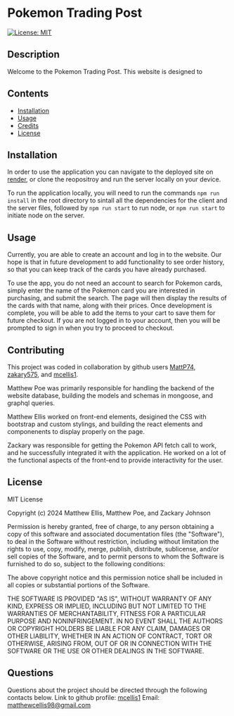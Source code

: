 # Pokemon Trading Post
[![License: MIT](https://img.shields.io/badge/License-MIT-yellow.svg)](https://opensource.org/licenses/MIT)
  
## Description

Welcome to the Pokemon Trading Post. This website is designed to 

## Contents

- [Installation](#installation)
- [Usage](#usage)
- [Credits](#contributing)
- [License](#license)

## Installation

In order to use the application you can navigate to the deployed site on [render](https://pokemoncardmarketplace-1.onrender.com/), or clone the reopositroy and run the server locally on your device.

To run the application locally, you will need to run the commands `npm run install` in the root directory to sintall all the dependencies for the client and the server files, followed by `npm run start` to run node, or `npm run start` to initiate node on the server.

## Usage

Currently, you are able to create an account and log in to the website. Our hope is that in future development to add functionality to see order history, so that you can keep track of the cards you have already purchased.

To use the app, you do not need an account to search for Pokemon cards, simply enter the name of the Pokemon card you are interested in purchasing, and submit the search. The page will then display the results of the cards with that name, along with their prices. Once development is complete, you will be able to add the items to your cart to save them for future checkout. If you are not logged in to your account, then you will be prompted to sign in when you try to proceed to checkout. 

## Contributing

This project was coded in collaboration by github users [MattP74](https://github.com/MattP74), [zakary575](https://github.com/zakary575), and [mcellis1](https://github.com/mcellis1).

Matthew Poe was primarily responsible for handling the backend of the website database, building the models and schemas in mongoose, and graphql queries.

Matthew Ellis worked on front-end elements, desigined the CSS with bootstrap and custom stylings, and building the react elements and componenents to display properly on the page.

Zackary was responsible for getting the Pokemon API fetch call to work, and he successfully integrated it with the application. He worked on a lot of the functional aspects of the front-end to provide interactivity for the user.

## License

MIT License

Copyright (c) 2024 Matthew Ellis, Matthew Poe, and Zackary Johnson

Permission is hereby granted, free of charge, to any person obtaining a copy
of this software and associated documentation files (the "Software"), to deal
in the Software without restriction, including without limitation the rights
to use, copy, modify, merge, publish, distribute, sublicense, and/or sell
copies of the Software, and to permit persons to whom the Software is
furnished to do so, subject to the following conditions:

The above copyright notice and this permission notice shall be included in all
copies or substantial portions of the Software.

THE SOFTWARE IS PROVIDED "AS IS", WITHOUT WARRANTY OF ANY KIND, EXPRESS OR
IMPLIED, INCLUDING BUT NOT LIMITED TO THE WARRANTIES OF MERCHANTABILITY,
FITNESS FOR A PARTICULAR PURPOSE AND NONINFRINGEMENT. IN NO EVENT SHALL THE
AUTHORS OR COPYRIGHT HOLDERS BE LIABLE FOR ANY CLAIM, DAMAGES OR OTHER
LIABILITY, WHETHER IN AN ACTION OF CONTRACT, TORT OR OTHERWISE, ARISING FROM,
OUT OF OR IN CONNECTION WITH THE SOFTWARE OR THE USE OR OTHER DEALINGS IN THE
SOFTWARE.

## Questions

Questions about the project should be directed through the following contacts below.
Link to github profile: [mcellis1](https://github.com/mcellis1)
Email: [matthewcellis98@gmail.com](mailto:matthewcellis98@gmail.com)
